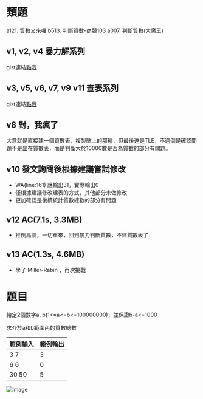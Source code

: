 # 類題
a121. 質數又來囉
b513. 判斷質數-商競103
a007. 判斷質數(大魔王)

## v1, v2, v4 暴力解系列
gist連結[點我](https://gist.github.com/poflygogo/313e6ed4ceae7ef733d0fa7b78808228)

## v3, v5, v6, v7, v9 v11 查表系列
gist連結[點我](https://gist.github.com/poflygogo/c34c6112e2abf9dd971a3f0ac194f4e7)

## v8 對，我瘋了
大意就是直接建一個質數表，複製貼上的那種，但最後還是TLE，不過倒是確認問題不是出在質數表，而是判斷大於10000數是否為質數的部分有問題。

## v10 發文詢問後根據建議嘗試修改
- WA(line:161) 應輸出31，實際輸出0
- 僅根據建議修改建表的方式，其他部分未做修改
- 更加確認是後續統計質數總數的部分有問題

## v12 AC(7.1s, 3.3MB)
- 推倒高牆，一切重來，回到暴力判斷質數，不建質數表了

## v13 AC(1.3s, 4.6MB)
- 學了 Miller-Rabin ，再次挑戰

# 題目
給定2個數字a, b(1<=a<=b<=100000000)，並保證b-a<=1000 

求介於a和b範圍內的質數總數

|範例輸入|範例輸出|
|---|---|
|3 7|3|
|6 6|0|
|30 50|5|

![image](https://i.meee.com.tw/UHyzp1B.png)
